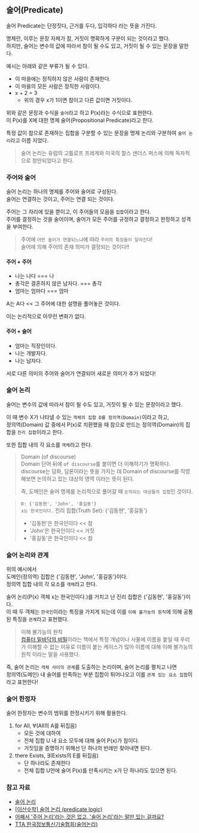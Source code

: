 ## 술어(Predicate)

술어 Predicate는 단정짓다, 근거를 두다, 입각하다 라는 뜻을 가진다.   

명제란, 이루는 문장 자체가 참, 거짓이 명확하게 구분이 되는 것이라고 했다.   
하지만, 술어는 변수의 값에 따라서 참이 될 수도 있고, 거짓이 될 수 있는 문장을 말한다.

예시는 아래와 같은 부류가 될 수 있다.
- 이 마을에는 정직하지 않은 사람이 존재한다.   
- 이 마을의 모든 사람은 정직한 사람이다.
- x + 2 = 3
  - 위의 경우 x가 1이면 참이고 다른 값이면 거짓이다.

위와 같은 문장과 수식을 `술어`라고 하고 P(x)라는 수식으로 표현한다.   
이 P(x)를 X에 대한 명제 술어(Propositional Predicate)라고 한다.

특정 값이 참으로 존재하는 집합을 구분할 수 있는 문장을 명제 논리와 구분하여 `술어 논리`라고 이름 지었다.

>술어 논리는 유럼의 고틀로프 프레게와 미국의 찰스 샌더스 퍼스에 의해 독자적으로 창안되었다고 한다.   

### 주어와 술어

술어 논리는 하나의 명제를 주어와 술어로 구성된다.   
술어는 연결하는 것이고, 주어는 연결 되는 것이다.

주어는 그 자리에 있을 뿐이고, 이 주어들의 모음을 `집합`이라고 한다.   
주어를 결정하는 것을 술어이며, 술어가 모든 주어를 규정하고 결정하고 한정하고 성격을 부여한다.

> 주어에 `어떤 술어가 연결되느냐`에 따라 `주어의 특징들이 달라진다`!   
> 술어에 의해 주어의 존재 의미가 결정되는 것이다!!



#### 주어 + 주어
- 나는 나다   === 나   
- 총각은 결혼하지 않은 남자다. === 총각   
- 엄마는 엄마다 === 엄마

A는 A다 << 그 주어에 대한 설명을 풀어놓은 것이다.

이는 논리적으로 아무런 변화가 없다.

#### 주어 + 술어

- 엄마는 직장인이다.   
- 나는 개발자다.   
- 나는 남자다.   

서로 다른 의미의 주어와 술어가 연결되어 새로운 의미가 추가 되었다!

### 술어 논리
술어는 변수의 값에 따라서 참이 될 수도 있고, 거짓이 될 수 있는 문장이라고 했다.   

이 때 변수 X가 나타낼 수 있는 `객체의 집합 D를 정의역(Domain)`이라고 하고,    
정의역(Domain) 값 중에서 P(x)로 치환했을 때 참으로 만드는 정의역(Domain)의 집합을 `진리 집합`이라고 한다.

또한 집합 내의 각 요소를 `객체`라고 한다.

> Domain (of discourse)   
> Domain 단어 뒤에 `of discourse`를 붙이면 더 이해하기가 명확하다.   
> discourse는 담화, 담론이라는 뜻을 가지는 데 Domain of discourse를 직영해보면 논의하고 있는 대상의 영역 이라는 뜻이 된다.
>
> 즉, 도메인은 술어 명제를 논리적으로 풀어갈 때 `논의되는 대상들의 집합`인 것이다.

> `D: {'김동현', 'John', '홍길동'}`   
> `x는 한국인이다.`
> 진리 집합(Truth Set): {'김동현', '홍길동'}
> - '김동현'은 한국인이다 << 참
> - 'John'은 한국인이다 << 거짓
> - '홍길동'은 한국인이다 << 참

### 술어 논리와 관계
위의 예시에서    
도메인(정의역) 집합은 {'김동현', 'John', '홍길동'}이다.   
정의역 집합 내의 각 요소를 `객체`라고 한다.   

술어 논리(P(x) 객체 x는 한국인이다.)를 거치고 난 진리 집합은 {'김동현', '홍길동'}이다.   
이 때 두 객체는 `한국인`이라는 특징을 가지게 되는데 이를 `이해 불가능의 원칙`에 의해 공통된 특징을 `관계`라고 표현했다. 

> 이해 불가능의 원칙   
> [컴퓨터 밑바닥의 비밀](https://product.kyobobook.co.kr/detail/S000212650856)이라는 책에서 특정 개념이나 사물에 이름을 붙일 때 우리가 이해할 수 없는 이유로 이름이 붙는 케이스가 많아 이름에 대해 이해 불가능의 원칙 이라는 말을 사용했다.

즉, 술어 논리는 `객체 사이의 관계`를 도출하는 논리이며, 술어 논리를 펼치고 나면    
정의역(도메인) 내 술어를 만족하는 부분 집합이 튀어나오고 이를 `관계 있는 요소 집합`이라고 표현한다!

### 술어 한정자
술어 한정자는 변수의 범위를 한정시키기 위해 활용한다.

1. for All, ∀(All의 A를 뒤집음)
   -  모든 것에 대하여
   - 전체 집합 U 내 요소 모두에 대해 술어 P(x)가 참이다.
   - 거짓임을 증명하기 위해선 단 하나의 반례만 찾아내면 된다.
2. there Exists, ∃(Exists의 E를 뒤집음)
   - 단 하나라도 존재한다
   - 전체 집합 U안에 술어 P(x)를 만족시키는 x가 단 하나라도 있으면 된다.


### 참고 자료
- [술어 논리](https://ko.wikipedia.org/wiki/%EC%88%A0%EC%96%B4_%EB%85%BC%EB%A6%AC)
- [[이산수학] 술어 논리 (predicate logic)](https://laurent.tistory.com/entry/%EC%9D%B4%EC%82%B0%EC%88%98%ED%95%99-%EC%88%A0%EC%96%B4-%EB%85%BC%EB%A6%AC-predicate-logic)
- [어째서 '주어 논리'라는 것은 없고, '술어 논리'라는 말만 있는 걸까요?](https://www.youtube.com/watch?v=AE0HxZ_Wer4&t=10s&ab_channel=%EC%BD%94%EB%94%94%EC%A0%95%EC%9D%98%EC%A7%80%EC%8B%9D%EC%B1%84%EB%84%90)
- [TTA 한국정보통신기술협회(술어논리)](http://terms.tta.or.kr/dictionary/dictionaryView.do?subject=%EC%88%A0%EC%96%B4+%EB%85%BC%EB%A6%AC)
